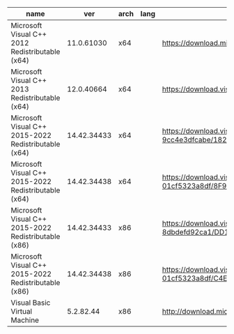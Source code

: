 |name|ver|arch|lang|link|
|--|--|--|--|--|
|Microsoft Visual C++ 2012 Redistributable (x64)|11.0.61030|x64||https://download.microsoft.com/download/1/6/B/16B06F60-3B20-4FF2-B699-5E9B7962F9AE/VSU_4/vcredist_x64.exe|
|Microsoft Visual C++ 2013 Redistributable (x64)|12.0.40664|x64||https://download.visualstudio.microsoft.com/download/pr/10912041/cee5d6bca2ddbcd039da727bf4acb48a/vcredist_x64.exe|
|Microsoft Visual C++ 2015-2022 Redistributable (x64)|14.42.34433|x64||https://download.visualstudio.microsoft.com/download/pr/c7dac50a-e3e8-40f6-bbb2-9cc4e3dfcabe/1821577409C35B2B9505AC833E246376CC68A8262972100444010B57226F0940/VC_redist.x64.exe|
|Microsoft Visual C++ 2015-2022 Redistributable (x64)|14.42.34438|x64||https://download.visualstudio.microsoft.com/download/pr/285b28c7-3cf9-47fb-9be8-01cf5323a8df/8F9FB1B3CFE6E5092CF1225ECD6659DAB7CE50B8BF935CB79BFEDE1F3C895240/VC_redist.x64.exe|
|Microsoft Visual C++ 2015-2022 Redistributable (x86)|14.42.34433|x86||https://download.visualstudio.microsoft.com/download/pr/5319f718-2a84-4aff-86be-8dbdefd92ca1/DD1A8BE03398367745A87A5E35BEBDAB00FDAD080CF42AF0C3F20802D08C25D4/VC_redist.x86.exe|
|Microsoft Visual C++ 2015-2022 Redistributable (x86)|14.42.34438|x86||https://download.visualstudio.microsoft.com/download/pr/285b28c7-3cf9-47fb-9be8-01cf5323a8df/C4E3992F3883005881CF3937F9E33F1C7D792AC1C860EA9C52D8F120A16A7EB1/VC_redist.x86.exe|
|Visual Basic Virtual Machine|5.2.82.44|x86||http://download.microsoft.com/download/vb50pro/utility/1/win98/EN-US/Msvbvm50.exe|

